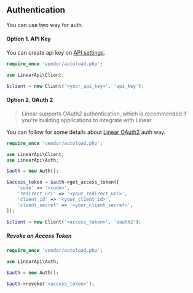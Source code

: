 ## Authentication

You can use two way for auth.

#### Option 1. API Key

You can create api key on [API settings](https://linear.app/settings/api).

```` php
require_once 'vendor/autoload.php';

use LinearApi\Client;

$client = new Client('<your_api_key>', 'api_key');

````

#### Option 2. OAuth 2

> Linear supports OAuth2 authentication, which is recommended if you're building applications to integrate with Linear.

You can follow for some details about [Linear OAuth2](https://developers.linear.app/docs/oauth/authentication) auth way.

````php
require_once 'vendor/autoload.php';

use LinearApi\Client;
use LinearApi\Auth;

$auth = new Auth();

$access_token = $auth->get_access_token([
    'code' => '<code>',
    'redirect_uri' => '<your_redirect_uri>',
    'client_id' => '<your_client_id>',
    'client_secret' => '<your_client_secret>',
]);

$client = new Client('<access_token>', 'oauth2');

````

##### Revoke an Access Token

````php
require_once 'vendor/autoload.php';

use LinearApi\Auth;

$auth = new Auth();

$auth->revoke('<access_token>');
````